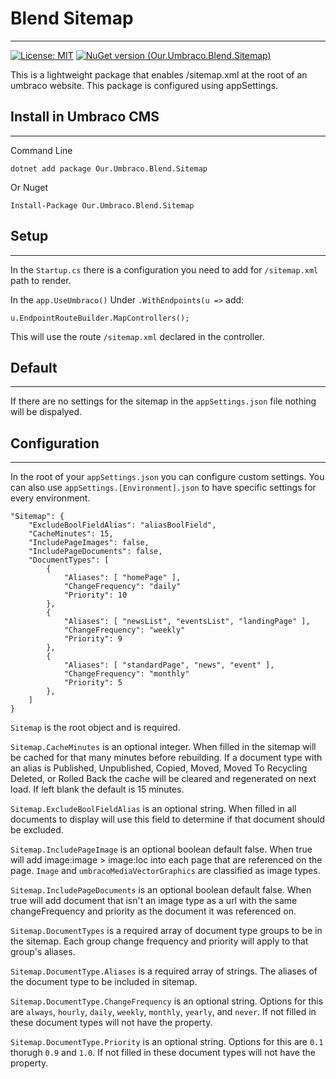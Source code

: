 # Blend Sitemap
-----

[![License: MIT](https://img.shields.io/badge/License-MIT-yellow.svg)](https://opensource.org/licenses/MIT)
[![NuGet version (Our.Umbraco.Blend.Sitemap)](https://img.shields.io/nuget/v/Our.Umbraco.Blend.Sitemap.svg?style=flat-square)](https://www.nuget.org/packages/Our.Umbraco.Blend.Sitemap/)

This is a lightweight package that enables /sitemap.xml at the root of an umbraco website. This package is configured using appSettings.

## Install in Umbraco CMS
---
Command Line
```
dotnet add package Our.Umbraco.Blend.Sitemap
```

Or Nuget
```
Install-Package Our.Umbraco.Blend.Sitemap
```

## Setup
---
In the `Startup.cs` there is a configuration you need to add for `/sitemap.xml` path to render.

In the `app.UseUmbraco()` Under `.WithEndpoints(u =>` add:
```
u.EndpointRouteBuilder.MapControllers();
```
This will use the route `/sitemap.xml` declared in the controller.

## Default
---
If there are no settings for the sitemap in the `appSettings.json` file nothing will be dispalyed.

## Configuration
---
In the root of your `appSettings.json` you can configure custom settings. You can also use `appSettings.[Environment].json` to have specific settings for every environment.
```
"Sitemap": {
    "ExcludeBoolFieldAlias": "aliasBoolField",
    "CacheMinutes": 15,
    "IncludePageImages": false,
    "IncludePageDocuments": false,
    "DocumentTypes": [
        {
            "Aliases": [ "homePage" ],
            "ChangeFrequency": "daily"
            "Priority": 10
        },
        {
            "Aliases": [ "newsList", "eventsList", "landingPage" ],
            "ChangeFrequency": "weekly"
            "Priority": 9
        },
        {
            "Aliases": [ "standardPage", "news", "event" ],
            "ChangeFrequency": "monthly"
            "Priority": 5
        },
    ]
}
```

`Sitemap` is the root object and is required.

`Sitemap.CacheMinutes` is an optional integer. When filled in the sitemap will be cached for that many minutes before rebuilding. If a document type with an alias is Published, Unpublished, Copied, Moved, Moved To Recycling Deleted, or Rolled Back the cache will be cleared and regenerated on next load. If left blank the default is 15 minutes.

`Sitemap.ExcludeBoolFieldAlias` is an optional string. When filled in all documents to display will use this field to determine if that document should be excluded.

`Sitemap.IncludePageImage` is an optional boolean default false. When true will add image:image > image:loc into each page that are referenced on the page. `Image` and `umbracoMediaVectorGraphics` are classified as image types.

`Sitemap.IncludePageDocuments` is an optional boolean default false. When true will add document that isn't an image type as a url with the same changeFrequency and priority as the document it was referenced on.

`Sitemap.DocumentTypes` is a required array of document type groups to be in the sitemap. Each group change frequency and priority will apply to that group's aliases.

`Sitemap.DocumentType.Aliases` is a required array of strings. The aliases of the document type to be included in sitemap.

`Sitemap.DocumentType.ChangeFrequency` is an optional string. Options for this are `always`, `hourly`, `daily`, `weekly`, `monthly`, `yearly`, and `never`. If not filled in these document types will not have the property.

`Sitemap.DocumentType.Priority` is an optional string. Options for this are `0.1` thorugh `0.9` and `1.0`. If not filled in these document types will not have the property.